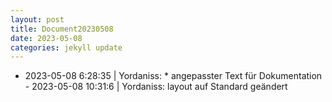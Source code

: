 ```yaml
---
layout: post
title: Document20230508
date: 2023-05-08
categories: jekyll update
---
```

- 2023-05-08 6:28:35 | Yordaniss: * angepasster Text für Dokumentation  - 2023-05-08 10:31:6 | Yordaniss: layout auf Standard geändert  